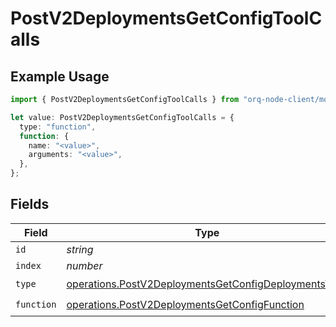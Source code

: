 # PostV2DeploymentsGetConfigToolCalls

## Example Usage

```typescript
import { PostV2DeploymentsGetConfigToolCalls } from "orq-node-client/models/operations";

let value: PostV2DeploymentsGetConfigToolCalls = {
  type: "function",
  function: {
    name: "<value>",
    arguments: "<value>",
  },
};
```

## Fields

| Field                                                                                                                        | Type                                                                                                                         | Required                                                                                                                     | Description                                                                                                                  |
| ---------------------------------------------------------------------------------------------------------------------------- | ---------------------------------------------------------------------------------------------------------------------------- | ---------------------------------------------------------------------------------------------------------------------------- | ---------------------------------------------------------------------------------------------------------------------------- |
| `id`                                                                                                                         | *string*                                                                                                                     | :heavy_minus_sign:                                                                                                           | N/A                                                                                                                          |
| `index`                                                                                                                      | *number*                                                                                                                     | :heavy_minus_sign:                                                                                                           | N/A                                                                                                                          |
| `type`                                                                                                                       | [operations.PostV2DeploymentsGetConfigDeploymentsType](../../models/operations/postv2deploymentsgetconfigdeploymentstype.md) | :heavy_check_mark:                                                                                                           | N/A                                                                                                                          |
| `function`                                                                                                                   | [operations.PostV2DeploymentsGetConfigFunction](../../models/operations/postv2deploymentsgetconfigfunction.md)               | :heavy_check_mark:                                                                                                           | N/A                                                                                                                          |